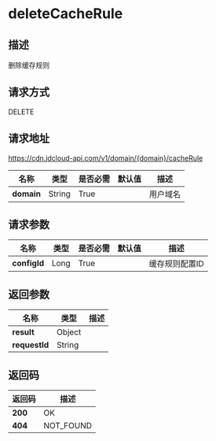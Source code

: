 # deleteCacheRule


## 描述
删除缓存规则

## 请求方式
DELETE

## 请求地址
https://cdn.jdcloud-api.com/v1/domain/{domain}/cacheRule

|名称|类型|是否必需|默认值|描述|
|---|---|---|---|---|
|**domain**|String|True| |用户域名|

## 请求参数
|名称|类型|是否必需|默认值|描述|
|---|---|---|---|---|
|**configId**|Long|True| |缓存规则配置ID|


## 返回参数
|名称|类型|描述|
|---|---|---|
|**result**|Object| |
|**requestId**|String| |


## 返回码
|返回码|描述|
|---|---|
|**200**|OK|
|**404**|NOT_FOUND|
